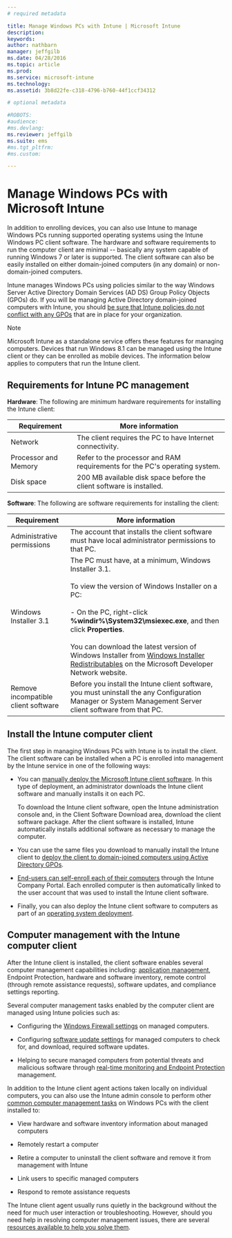 ```yaml
---
# required metadata

title: Manage Windows PCs with Intune | Microsoft Intune
description:
keywords:
author: nathbarn
manager: jeffgilb
ms.date: 04/28/2016
ms.topic: article
ms.prod:
ms.service: microsoft-intune
ms.technology:
ms.assetid: 3b8d22fe-c318-4796-b760-44f1ccf34312

# optional metadata

#ROBOTS:
#audience:
#ms.devlang:
ms.reviewer: jeffgilb
ms.suite: ems
#ms.tgt_pltfrm:
#ms.custom:

---
```


# Manage Windows PCs with Microsoft Intune
In addition to enrolling devices, you can also use Intune to manage Windows PCs running supported operating systems using the Intune Windows PC client software. The hardware and software requirements to run the computer client are minimal -- basically any system capable of running Windows 7 or later is supported.  The client software can also be easily installed on either domain-joined computers (in any domain) or non-domain-joined computers.

Intune manages Windows PCs using policies similar to the way Windows Server Active Directory Domain Services (AD DS) Group Policy Objects (GPOs) do. If you will be managing Active Directory domain-joined computers with Intune, you should [be sure that Intune policies do not conflict with any GPOs](resolve-gpo-and-microsoft-intune-policy-conflicts.md) that are in place for your organization.

> [!NOTE]
> Microsoft Intune as a standalone service offers these features for managing computers. Devices that run Windows 8.1 can be managed using the Intune client or they can be enrolled as mobile devices. The information below applies to computers that run the Intune client.

## Requirements for Intune PC management

**Hardware**:
The following are minimum hardware requirements for installing the Intune client:

|Requirement|More information|
|---------------|--------------------|
|Network|The client requires the PC to have Internet connectivity.|
|Processor and Memory|Refer to the processor and RAM requirements for the PC's operating system.|
|Disk space|200 MB available disk space before the client software is installed.|

**Software**:
The following are software requirements for installing the client:

|Requirement|More information|
|---------------|--------------------|
|Administrative permissions|The account that installs the client software must have local administrator permissions to that PC.|
|Windows Installer 3.1|The PC must have, at a minimum, Windows Installer 3.1.<br /><br />To view the version of Windows Installer on a PC:<br /><br />-   On the PC, right-click **%windir%\System32\msiexec.exe**, and then click **Properties**.<br /><br />You can download the latest version of Windows Installer from [Windows Installer Redistributables](http://go.microsoft.com/fwlink/?LinkID=234258) on the Microsoft Developer Network website.|
|Remove incompatible client software|Before you install the Intune client software, you must uninstall the any Configuration Manager or System Management Server client software from that PC.|

## Install the Intune computer client
The first step in managing Windows PCs with Intune is to install the client. The client software can be installed when a PC is enrolled into management by the Intune service in one of the following ways:

-   You can [manually deploy the Microsoft Intune client software](install-the-windows-pc-client-with-microsoft-intune.md#to-manually-deploy-the-client-software). In this type of deployment, an administrator downloads the  Intune client software and manually installs it on each PC.

    To download the  Intune client software, open the  Intune administration console and, in the Client Software Download area, download the client software package. After the client software is installed,  Intune automatically installs additional software as necessary to manage the computer.

-   You can use the same files you download to manually install the  Intune client to [deploy the client to domain-joined computers using Active Directory GPOs](install-the-windows-pc-client-with-microsoft-intune.md#to-automatically-deploy-the-client-software-by-using-group-policy).

-   [End-users can self-enroll each of their computers](install-the-windows-pc-client-with-microsoft-intune.md#how-users-can-self-enroll-their-computers) through the  Intune Company Portal. Each enrolled computer is then automatically linked to the user account that was used to install the  Intune client software.

-   Finally, you can also deploy the  Intune client software to computers as part of an [operating system deployment](install-the-windows-pc-client-with-microsoft-intune.md#install-the-microsoft-intune-client-software-as-part-of-an-image).

## Computer management with the Intune computer client
After the Intune client is installed, the client software enables several computer management capabilities including: [application management](deploy-apps-in-microsoft-intune.md), Endpoint Protection, hardware and software inventory, remote control (through remote assistance requests), software updates, and compliance settings reporting.

Several computer management tasks enabled by the computer client are managed using Intune policies such as:

-   Configuring the [Windows Firewall settings](help-protect-windows-pcs-using-windows-firewall-policies-in-microsoft-intune.md) on managed computers.

-   Configuring [software update settings](keep-windows-pcs-up-to-date-with-software-updates-in-microsoft-intune.md) for managed computers to check for, and download, required software updates.

-   Helping to secure managed computers from potential threats and malicious software through [real-time monitoring and Endpoint Protection](help-secure-windows-pcs-with-endpoint-protection-for-microsoft-intune.md) management.

In addition to the Intune client agent actions taken locally on individual computers, you can also use the Intune admin console to perform other [common computer management tasks](common-windows-pc-management-tasks-with-the-microsoft-intune-computer-client.md) on Windows PCs with the client installed to:

-   View hardware and software inventory information about managed computers

-   Remotely restart a computer

-   Retire a computer to uninstall the client software and remove it from management with Intune

-   Link users to specific managed computers

-   Respond to remote assistance requests

The Intune client agent usually runs quietly in the background without the need for much user interaction or troubleshooting. However, should you need help in resolving computer management issues, there are several [resources available to help you solve them](/intune/troubleshoot/troubleshoot-client-setup-in-microsoft-intune.md).
